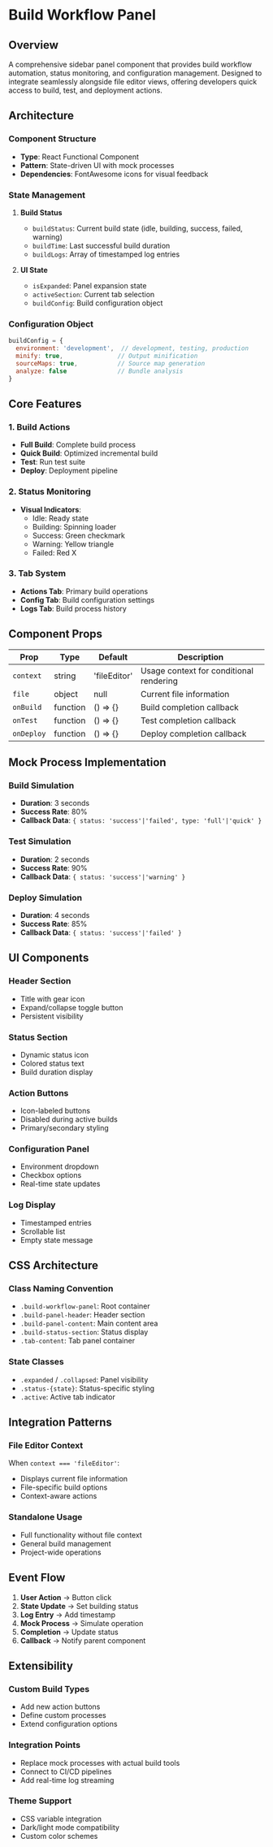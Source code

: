 # Build Workflow Panel

## Overview
A comprehensive sidebar panel component that provides build workflow automation, status monitoring, and configuration management. Designed to integrate seamlessly alongside file editor views, offering developers quick access to build, test, and deployment actions.

## Architecture

### Component Structure
- **Type**: React Functional Component
- **Pattern**: State-driven UI with mock processes
- **Dependencies**: FontAwesome icons for visual feedback

### State Management
1. **Build Status**
   - `buildStatus`: Current build state (idle, building, success, failed, warning)
   - `buildTime`: Last successful build duration
   - `buildLogs`: Array of timestamped log entries

2. **UI State**
   - `isExpanded`: Panel expansion state
   - `activeSection`: Current tab selection
   - `buildConfig`: Build configuration object

### Configuration Object
```javascript
buildConfig = {
  environment: 'development',  // development, testing, production
  minify: true,               // Output minification
  sourceMaps: true,           // Source map generation
  analyze: false              // Bundle analysis
}
```

## Core Features

### 1. Build Actions
- **Full Build**: Complete build process
- **Quick Build**: Optimized incremental build
- **Test**: Run test suite
- **Deploy**: Deployment pipeline

### 2. Status Monitoring
- **Visual Indicators**:
  - Idle: Ready state
  - Building: Spinning loader
  - Success: Green checkmark
  - Warning: Yellow triangle
  - Failed: Red X

### 3. Tab System
- **Actions Tab**: Primary build operations
- **Config Tab**: Build configuration settings
- **Logs Tab**: Build process history

## Component Props

| Prop | Type | Default | Description |
|------|------|---------|-------------|
| `context` | string | 'fileEditor' | Usage context for conditional rendering |
| `file` | object | null | Current file information |
| `onBuild` | function | () => {} | Build completion callback |
| `onTest` | function | () => {} | Test completion callback |
| `onDeploy` | function | () => {} | Deploy completion callback |

## Mock Process Implementation

### Build Simulation
- **Duration**: 3 seconds
- **Success Rate**: 80%
- **Callback Data**: `{ status: 'success'|'failed', type: 'full'|'quick' }`

### Test Simulation
- **Duration**: 2 seconds
- **Success Rate**: 90%
- **Callback Data**: `{ status: 'success'|'warning' }`

### Deploy Simulation
- **Duration**: 4 seconds
- **Success Rate**: 85%
- **Callback Data**: `{ status: 'success'|'failed' }`

## UI Components

### Header Section
- Title with gear icon
- Expand/collapse toggle button
- Persistent visibility

### Status Section
- Dynamic status icon
- Colored status text
- Build duration display

### Action Buttons
- Icon-labeled buttons
- Disabled during active builds
- Primary/secondary styling

### Configuration Panel
- Environment dropdown
- Checkbox options
- Real-time state updates

### Log Display
- Timestamped entries
- Scrollable list
- Empty state message

## CSS Architecture

### Class Naming Convention
- `.build-workflow-panel`: Root container
- `.build-panel-header`: Header section
- `.build-panel-content`: Main content area
- `.build-status-section`: Status display
- `.tab-content`: Tab panel container

### State Classes
- `.expanded` / `.collapsed`: Panel visibility
- `.status-{state}`: Status-specific styling
- `.active`: Active tab indicator

## Integration Patterns

### File Editor Context
When `context === 'fileEditor'`:
- Displays current file information
- File-specific build options
- Context-aware actions

### Standalone Usage
- Full functionality without file context
- General build management
- Project-wide operations

## Event Flow

1. **User Action** → Button click
2. **State Update** → Set building status
3. **Log Entry** → Add timestamp
4. **Mock Process** → Simulate operation
5. **Completion** → Update status
6. **Callback** → Notify parent component

## Extensibility

### Custom Build Types
- Add new action buttons
- Define custom processes
- Extend configuration options

### Integration Points
- Replace mock processes with actual build tools
- Connect to CI/CD pipelines
- Add real-time log streaming

### Theme Support
- CSS variable integration
- Dark/light mode compatibility
- Custom color schemes
